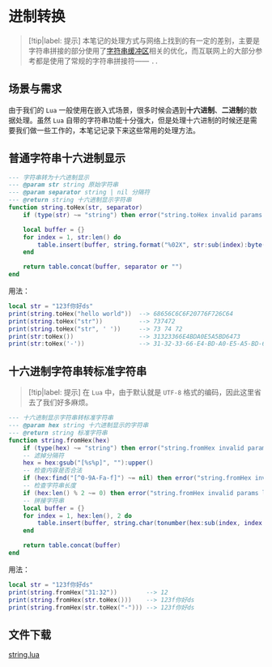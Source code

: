 # 进制转换

> [!tip|label: 提示]
> 本笔记的处理方式与网络上找到的有一定的差别，主要是字符串拼接的部分使用了[字符串缓冲区](../../../基础篇/数据结构/字符串缓冲区/README.md)相关的优化，而互联网上的大部分参考都是使用了常规的字符串拼接符—— `..`

## 场景与需求

由于我们的 `Lua` 一般使用在嵌入式场景，很多时候会遇到**十六进制**、**二进制**的数据处理。虽然 `Lua` 自带的字符串功能十分强大，但是处理十六进制的时候还是需要我们做一些工作的，本笔记记录下来这些常用的处理方法。

## 普通字符串十六进制显示

```lua
--- 字符串转为十六进制显示
--- @param str string 原始字符串
--- @param separator string | nil 分隔符
--- @return string 十六进制显示字符串
function string.toHex(str, separator)
    if (type(str) ~= "string") then error("string.toHex invalid params type") end

    local buffer = {}
    for index = 1, str:len() do
        table.insert(buffer, string.format("%02X", str:sub(index):byte()))
    end

    return table.concat(buffer, separator or "")
end
```

用法：

```lua
local str = "123f你好ds"
print(string.toHex("hello world"))  --> 68656C6C6F20776F726C64
print(string.toHex("str"))          --> 737472
print(string.toHex("str", ' '))     --> 73 74 72
print(str:toHex())                  --> 31323366E4BDA0E5A5BD6473
print(str:toHex('-'))               --> 31-32-33-66-E4-BD-A0-E5-A5-BD-64-73
```

## 十六进制字符串转标准字符串

> [!tip|label: 提示]
> 在 `Lua` 中，由于默认就是 `UTF-8` 格式的编码，因此这里省去了我们好多麻烦。  

```lua
--- 十六进制显示字符串转标准字符串
--- @param hex string 十六进制显示的字符串
--- @return string 标准字符串
function string.fromHex(hex)
    if (type(hex) ~= "string") then error("string.fromHex invalid params type") end
    -- 滤掉分隔符
    hex = hex:gsub("[%s%p]", ""):upper()
    -- 检查内容是否合法
    if (hex:find("[^0-9A-Fa-f]") ~= nil) then error("string.fromHex invalid params content") end
    -- 检查字符串长度
    if (hex:len() % 2 ~= 0) then error("string.fromHex invalid params length") end
    -- 拼接字符串
    local buffer = {}
    for index = 1, hex:len(), 2 do
        table.insert(buffer, string.char(tonumber(hex:sub(index, index + 1), 16)))
    end

    return table.concat(buffer)
end
```

用法：

```lua
local str = "123f你好ds"
print(string.fromHex("31:32"))        --> 12
print(string.fromHex(str.toHex()))    --> 123f你好ds
print(string.fromHex(str.toHex("-"))) --> 123f你好ds
```

## 文件下载

<a href="编程语言/Lua/实践篇/字符串处理/进制转换/assets/files/string.lua" download="string.lua">string.lua</a>
